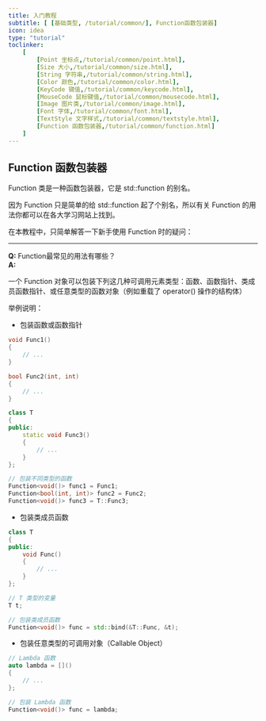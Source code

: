```yaml
---
title: 入门教程
subtitle: [ [基础类型, /tutorial/common/], Function函数包装器]
icon: idea
type: "tutorial"
toclinker: 
    [
        [Point 坐标点,/tutorial/common/point.html],
        [Size 大小,/tutorial/common/size.html],
        [String 字符串,/tutorial/common/string.html],
        [Color 颜色,/tutorial/common/color.html],
        [KeyCode 键值,/tutorial/common/keycode.html],
        [MouseCode 鼠标键值,/tutorial/common/mousecode.html],
        [Image 图片类,/tutorial/common/image.html],
        [Font 字体,/tutorial/common/font.html],
        [TextStyle 文字样式,/tutorial/common/textstyle.html],
        [Function 函数包装器,/tutorial/common/function.html]
    ]
---
```


## Function 函数包装器

Function 类是一种函数包装器，它是 std::function 的别名。

因为 Function 只是简单的给 std::function 起了个别名，所以有关 Function 的用法你都可以在各大学习网站上找到。

在本教程中，只简单解答一下新手使用 Function 时的疑问：

---

**Q:** Function最常见的用法有哪些？  
**A:**  

一个 Function 对象可以包装下列这几种可调用元素类型：函数、函数指针、类成员函数指针、或任意类型的函数对象（例如重载了 operator() 操作的结构体）

举例说明：

- 包装函数或函数指针

```cpp
void Func1()
{
    // ...
}

bool Func2(int, int)
{
    // ...
}

class T
{
public:
    static void Func3()
    {
        // ...
    }
};

// 包装不同类型的函数
Function<void()> func1 = Func1;
Function<bool(int, int)> func2 = Func2;
Function<void()> func3 = T::Func3;
```

- 包装类成员函数

```cpp
class T
{
public:
    void Func()
    {
        // ...
    }
};

// T 类型的变量
T t;

// 包装类成员函数
Function<void()> func = std::bind(&T::Func, &t);
```

- 包装任意类型的可调用对象（Callable Object）

```cpp
// Lambda 函数
auto lambda = []()
{
    // ...
};

// 包装 Lambda 函数
Function<void()> func = lambda;
```
